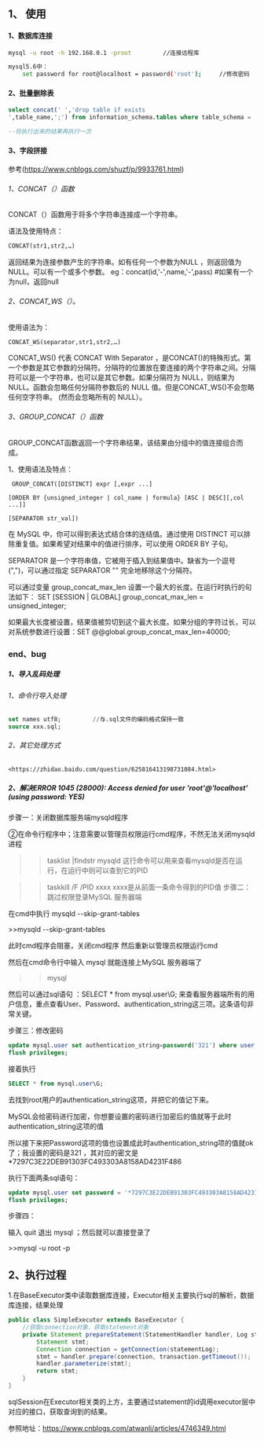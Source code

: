 ## 1、 使用

#### 1、数据库连接

```bash
mysql -u root -h 192.168.0.1 -proot			//连接远程库

mysql5.6中：
 	set password for root@localhost = password('root');  	//修改密码
```

#### 2、批量删除表

```sql
select concat(' ','drop table if exists 
',table_name,';') from information_schema.tables where table_schema = 'mall';

--将执行出来的结果再执行一次
```

#### 3、字段拼接

参考(<https://www.cnblogs.com/shuzf/p/9933761.html>)

###### 1、CONCAT（）函数 

CONCAT（）函数用于将多个字符串连接成一个字符串。

语法及使用特点：

```xml
CONCAT(str1,str2,…)    
```

返回结果为连接参数产生的字符串。如有任何一个参数为NULL ，则返回值为 NULL。可以有一个或多个参数。
eg：concat(id,'-',name,'-',pass)	#如果有一个为null，返回null

###### 2、CONCAT_WS（）。

使用语法为：

```xml
CONCAT_WS(separator,str1,str2,…) 
```

CONCAT_WS() 代表 CONCAT With Separator ，是CONCAT()的特殊形式。第一个参数是其它参数的分隔符。分隔符的位置放在要连接的两个字符串之间。分隔符可以是一个字符串，也可以是其它参数。如果分隔符为 NULL，则结果为 NULL。函数会忽略任何分隔符参数后的 NULL 值。但是CONCAT_WS()不会忽略任何空字符串。 (然而会忽略所有的 NULL）。

###### 3、GROUP_CONCAT（）函数 

GROUP_CONCAT函数返回一个字符串结果，该结果由分组中的值连接组合而成。

1、使用语法及特点：

```
 GROUP_CONCAT([DISTINCT] expr [,expr ...]

[ORDER BY {unsigned_integer | col_name | formula} [ASC | DESC][,col ...]]

[SEPARATOR str_val]) 
```

在 MySQL 中，你可以得到表达式结合体的连结值。通过使用 DISTINCT 可以排除重复值。如果希望对结果中的值进行排序，可以使用 ORDER BY 子句。 

SEPARATOR 是一个字符串值，它被用于插入到结果值中。缺省为一个逗号 (",")，可以通过指定 SEPARATOR "" 完全地移除这个分隔符。 

可以通过变量 group_concat_max_len 设置一个最大的长度。在运行时执行的句法如下： SET [SESSION | GLOBAL] group_concat_max_len = unsigned_integer; 

如果最大长度被设置，结果值被剪切到这个最大长度。如果分组的字符过长，可以对系统参数进行设置：SET @@global.group_concat_max_len=40000; 

### end、bug

##### 1、导入乱码处理

###### 1、命令行导入处理

```sql
set names utf8;			//与.sql文件的编码格式保持一致
source xxx.sql;
```

###### 2、其它处理方式

```
<https://zhidao.baidu.com/question/625816413198731084.html>
```



##### 2、解决ERROR 1045 (28000): Access denied for user 'root'@'localhost' (using password: YES)

步骤一：关闭数据库服务端mysqld程序

②在命令行程序中；注意需要以管理员权限运行cmd程序，不然无法关闭mysqld进程

> > tasklist |findstr mysqld        这行命令可以用来查看mysqld是否在运行，在运行中则可以查到它的PID

> > taskkill /F /PID xxxx             xxxx是从前面一条命令得到的PID值
> > 步骤二：跳过权限登录MySQL 服务器端

在cmd中执行 mysqld --skip-grant-tables 

\>>mysqld --skip-grant-tables

此时cmd程序会阻塞，关闭cmd程序 然后重新以管理员权限运行cmd

然后在cmd命令行中输入 mysql 就能连接上MySQL 服务器端了

> > mysql

然后可以通过sql语句 ：SELECT * from mysql.user\G;  来查看服务器端所有的用户信息，重点查看User、Password、authentication_string这三项。这条语句非常关键。

步骤三：修改密码

```sql
update mysql.user set authentication_string=password('321') where user = 'root';
flush privileges;
```

接着执行

```sql
SELECT * from mysql.user\G;
```

去找到root用户的authentication_string这项，并把它的值记下来。

MySQL会给密码进行加密，你想要设置的密码进行加密后的值就等于此时authentication_string这项的值

所以接下来把Password这项的值也设置成此时authentication_string项的值就ok了；我设置的密码是321 ，其对应的密文是  *7297C3E22DEB91303FC493303A8158AD4231F486

执行下面两条sql语句：

```sql
update mysql.user set password = '*7297C3E22DEB91303FC493303A8158AD4231F486' where user = 'root';
flush privileges;
```

步骤四：

输入 quit 退出 mysql ；然后就可以直接登录了

\>>mysql -u root -p



## 2、执行过程

1.在BaseExecutor类中读取数据库连接，Executor相关主要执行sql的解析，数据库连接，结果处理

```java
public class SimpleExecutor extends BaseExecutor {
    //获取connection对象，获取statement对象
    private Statement prepareStatement(StatementHandler handler, Log statementLog) throws SQLException {
        Statement stmt;
        Connection connection = getConnection(statementLog);
        stmt = handler.prepare(connection, transaction.getTimeout());		//加入了超时
        handler.parameterize(stmt);
        return stmt;
    }
}
```

sqlSession在Executor相关类的上方，主要通过statement的id调用executor层中对应的接口，获取查询到的结果。

参照地址：<https://www.cnblogs.com/atwanli/articles/4746349.html>





